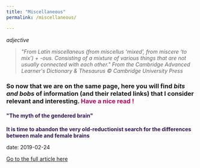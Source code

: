 ```yaml
---
title: "Miscellaneous"
permalink: /miscellaneous/

---
```

<i>adjective</i>

> <dfn> "From Latin miscellaneus (from miscellus ‘mixed’, from miscere ‘to mix’) + -ous. </dfn> 
><dfn> Consisting of a mixture of various things that are not usually connected with each other." </dfn> 
<i>From the Cambridge Advanced Learner's Dictionary & Thesaurus © Cambridge University Press</i>


### So now that we are on the same page, here you will find <i>bits and bobs</i> of information (and their related links) that I consider relevant and interesting. <b style="color:#b30760"> Have a nice read !</b>


#### <b style="color:#2f1752">"The myth of the gendered brain"</b>

<b style="color:#2f1752"> It is time to abandon the very old-reductionist search for the differences between male and female brains</b>

date: 2019-02-24

[Go to the full article here](https://www.theguardian.com/science/2019/feb/24/meet-the-neuroscientist-shattering-the-myth-of-the-gendered-brain-gina-rippon?fbclid=IwAR3WNq3P6XzXDS64jshVfo7D7MhAFPxCvcCQgr2LXQYAOJVH-L5lJHZzHTQ)
